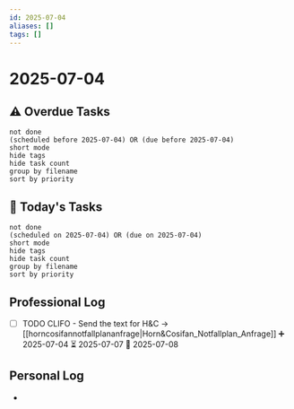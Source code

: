 ```yaml
---
id: 2025-07-04
aliases: []
tags: []
---
```


# 2025-07-04

## ⚠️ Overdue Tasks

```tasks
not done
(scheduled before 2025-07-04) OR (due before 2025-07-04)
short mode
hide tags
hide task count
group by filename
sort by priority
```

## 📅 Today's Tasks

```tasks
not done
(scheduled on 2025-07-04) OR (due on 2025-07-04)
short mode
hide tags
hide task count
group by filename
sort by priority
```

## Professional Log

- [ ] TODO CLIFO - Send the text for H&C -> [[horncosifannotfallplananfrage|Horn&Cosifan_Notfallplan_Anfrage]] ➕ 2025-07-04 ⏳ 2025-07-07 📅 2025-07-08

## Personal Log

-

